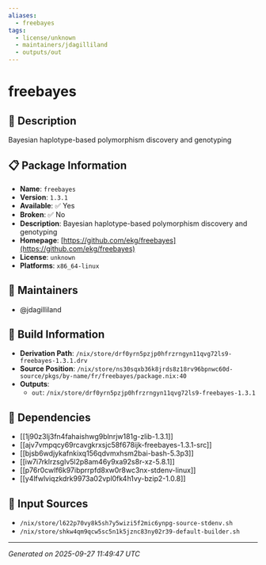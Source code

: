 ```yaml
---
aliases:
  - freebayes
tags:
  - license/unknown
  - maintainers/jdagilliland
  - outputs/out
---
```


# freebayes

## 📝 Description

Bayesian haplotype-based polymorphism discovery and genotyping

## 📋 Package Information

- **Name**: `freebayes`
- **Version**: `1.3.1`
- **Available**: ✅ Yes
- **Broken**: ✅ No
- **Description**: Bayesian haplotype-based polymorphism discovery and genotyping
- **Homepage**: [https://github.com/ekg/freebayes](https://github.com/ekg/freebayes)
- **License**: `unknown`
- **Platforms**: `x86_64-linux`
## 👥 Maintainers

- @jdagilliland


## 🔧 Build Information

- **Derivation Path**: `/nix/store/drf0yrn5pzjp0hfrzrngyn11qvg72ls9-freebayes-1.3.1.drv`
- **Source Position**: `/nix/store/ns30sqxb36k8jrds8z18rv96bpnwc60d-source/pkgs/by-name/fr/freebayes/package.nix:40`
- **Outputs**:
  - `out`:  `/nix/store/drf0yrn5pzjp0hfrzrngyn11qvg72ls9-freebayes-1.3.1`

## 🔗 Dependencies

- [[1j90z3lj3fn4fahaishwg9blnrjw181g-zlib-1.3.1]]
- [[ajv7vmpqcy69rcavgkrxsjc58f678ijk-freebayes-1.3.1-src]]
- [[bjsb6wdjykafnkixq156qdvmxhsm2bai-bash-5.3p3]]
- [[iw7i7rklrzsglv5l2p8am46y9xa92s8r-xz-5.8.1]]
- [[p76r0cwlf6k97ibprrpfd8xw0r8wc3nx-stdenv-linux]]
- [[y4lfwlviqzkdrk9973a02vpl0fk4h1vy-bzip2-1.0.8]]

## 📁 Input Sources

- `/nix/store/l622p70vy8k5sh7y5wizi5f2mic6ynpg-source-stdenv.sh`
- `/nix/store/shkw4qm9qcw5sc5n1k5jznc83ny02r39-default-builder.sh`

---
*Generated on 2025-09-27 11:49:47 UTC*
